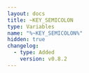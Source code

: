 ```yaml
---
layout: docs
title: ~KEY_SEMICOLON
type: Variables
name: "%~KEY_SEMICOLON%"
hidden: true
changelog:
  - type: Added
    version: v0.8.2
---
```

